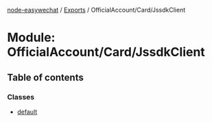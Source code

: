 [node-easywechat](../README.md) / [Exports](../modules.md) / OfficialAccount/Card/JssdkClient

# Module: OfficialAccount/Card/JssdkClient

## Table of contents

### Classes

- [default](../classes/OfficialAccount_Card_JssdkClient.default.md)
